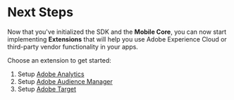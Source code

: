 # Next Steps

Now that you've initialized the SDK and the **Mobile Core**, you can now start implementing **Extensions** that will help you use Adobe Experience Cloud or third-party vendor functionality in your apps.

Choose an extension to get started:

1. Setup [Adobe Analytics](../using-mobile-extensions/adobe-analytics/)
2. Setup [Adobe Audience Manager](../using-mobile-extensions/adobe-audience-manager/)
3. Setup [Adobe Target](../using-mobile-extensions/adobe-target/)

